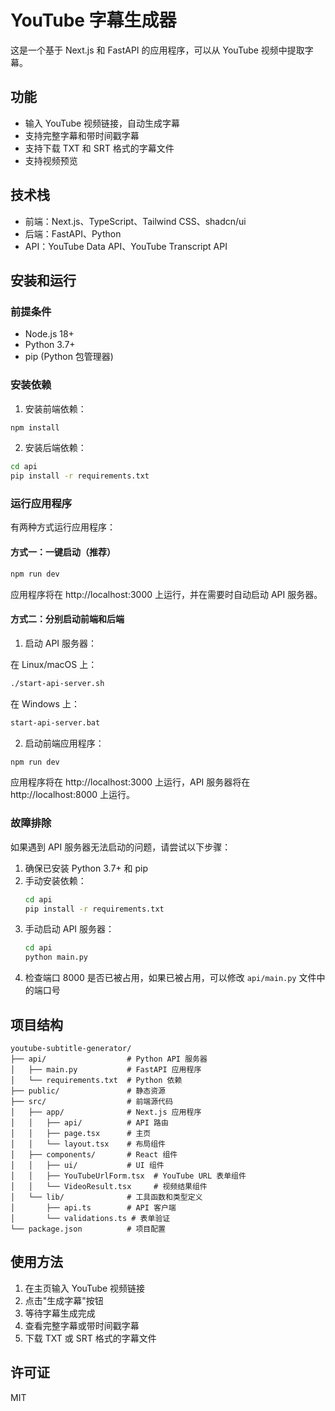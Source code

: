 # YouTube 字幕生成器

这是一个基于 Next.js 和 FastAPI 的应用程序，可以从 YouTube 视频中提取字幕。

## 功能

- 输入 YouTube 视频链接，自动生成字幕
- 支持完整字幕和带时间戳字幕
- 支持下载 TXT 和 SRT 格式的字幕文件
- 支持视频预览

## 技术栈

- 前端：Next.js、TypeScript、Tailwind CSS、shadcn/ui
- 后端：FastAPI、Python
- API：YouTube Data API、YouTube Transcript API

## 安装和运行

### 前提条件

- Node.js 18+
- Python 3.7+
- pip (Python 包管理器)

### 安装依赖

1. 安装前端依赖：

```bash
npm install
```

2. 安装后端依赖：

```bash
cd api
pip install -r requirements.txt
```

### 运行应用程序

有两种方式运行应用程序：

#### 方式一：一键启动（推荐）

```bash
npm run dev
```

应用程序将在 http://localhost:3000 上运行，并在需要时自动启动 API 服务器。

#### 方式二：分别启动前端和后端

1. 启动 API 服务器：

在 Linux/macOS 上：

```bash
./start-api-server.sh
```

在 Windows 上：

```bash
start-api-server.bat
```

2. 启动前端应用程序：

```bash
npm run dev
```

应用程序将在 http://localhost:3000 上运行，API 服务器将在 http://localhost:8000 上运行。

### 故障排除

如果遇到 API 服务器无法启动的问题，请尝试以下步骤：

1. 确保已安装 Python 3.7+ 和 pip
2. 手动安装依赖：
   ```bash
   cd api
   pip install -r requirements.txt
   ```
3. 手动启动 API 服务器：
   ```bash
   cd api
   python main.py
   ```
4. 检查端口 8000 是否已被占用，如果已被占用，可以修改 `api/main.py` 文件中的端口号

## 项目结构

```
youtube-subtitle-generator/
├── api/                  # Python API 服务器
│   ├── main.py           # FastAPI 应用程序
│   └── requirements.txt  # Python 依赖
├── public/               # 静态资源
├── src/                  # 前端源代码
│   ├── app/              # Next.js 应用程序
│   │   ├── api/          # API 路由
│   │   ├── page.tsx      # 主页
│   │   └── layout.tsx    # 布局组件
│   ├── components/       # React 组件
│   │   ├── ui/           # UI 组件
│   │   ├── YouTubeUrlForm.tsx  # YouTube URL 表单组件
│   │   └── VideoResult.tsx     # 视频结果组件
│   └── lib/              # 工具函数和类型定义
│       ├── api.ts        # API 客户端
│       └── validations.ts # 表单验证
└── package.json          # 项目配置
```

## 使用方法

1. 在主页输入 YouTube 视频链接
2. 点击"生成字幕"按钮
3. 等待字幕生成完成
4. 查看完整字幕或带时间戳字幕
5. 下载 TXT 或 SRT 格式的字幕文件

## 许可证

MIT
